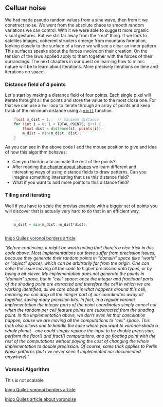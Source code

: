 ## Celluar noise

We had made pseudo random values from a sine wave, then from it we construct noise. We went from the absolute chaos to smooth random variations we can control.
With it we were able to suggest more organic visual gestures. But we still far away from the “real” thing. If we look to satelites images, coherent structers emerge from mountans formation, looking closely to the surface of a leave we will see a clear an inner pattern. This surfaces speaks about the forces involve on their creation. On the tension of the laws applied apply to them together with the forces of their surrandings.
The next chapters in our quest on learning how to mimic nature will be to learn about iterations. More precisely iterations on time and iterations on space.

### Distance field of 4 points

Let's start by making a distance field of four points. Each single pixel will iterate throught all the points and store the value to the most close one. For that we can use a ```for``` loop to iterate through an array of points and keep track of the minimum distance using a [```min()```](../glossary/?search=min) function. 

```glsl
    float m_dist = 1.;  // minimun distance
    for (int i = 0; i < TOTAL_POINTS; i++) {
        float dist = distance(st, points[i]);
        m_dist = min(m_dist, dist);
    }
```

<div class="codeAndCanvas" data="cellnoise-00.frag"></div>

As you can see in the above code I add the mouse position to give and idea of how this algorithm behaves:

- Can you think in a to animate the rest of the points?
- After reading [the chapter about shapes](../07/) we learn different and interesting ways of using distance fields to draw patterns. Can you imagine something interesting that use this distance field?
- What if you want to add more points to this distance field?

### Tiling and iterating

Well if you have to scale the previus example with a bigger set of points you will discover that is actually very hard to do that in an efficient way.

<div class="codeAndCanvas" data="cellnoise-01.frag"></div>

```glsl
    ...
    m_dist = min(m_dist, m_dist*dist);
    ...
```

<a href="../edit.html#12/metaballs.frag"><canvas id="custom" class="canvas" data-fragment-url="metaballs.frag"  width="520px" height="200px"></canvas></a> 

[Inigo Quilez voronoi borders article](http://www.iquilezles.org/www/articles/smoothvoronoi/smoothvoronoi.htm)

*"Before continuing, it might be worth noting that there's a nice trick in this code above. Most implementations out there suffer from precission issues, because they generate their random points in "domain" space (like "world" or "object" space), which can be arbitrarily far from the origin. One can solve the issue moving all the code to higher precission data types, or by being a bit clever. My implementation does not generate the points in "domain" space, but in "cell" space: once the integer and fractioanl parts of the shading point are extracted and therefore the cell in which we are working identified, all we care about is what happens around this cell, meaning we can drop all the integer part of our coordinates away all together, saving many precision bits. In fact, in a regular voronoi implementation the integer parts of the point coordinates simply cancel out when the random per cell feature points are substracted from the shading point. In the implementation above, we don't even let that cancelation happen, cause we are moving all the computations to "cell" space. This trick also allows one to handle the case where you want to voronoi-shade a whole planet - one could simply replace the input to be double precission, perform the floor() and fract() computations, and go floating point with the rest of the computations without paying the cost of changing the whole implementation to double precission. Of course, same trick applies to Perlin Noise patterns (but i've never seen it implemented nor documented anywhere)."*

### Voronoi Algorithm

<div class="codeAndCanvas" data="vorono-00.frag"></div>

This is not scalable

<div class="codeAndCanvas" data="vorono-01.frag"></div>

[Inigo Quilez voronoi borders article](http://www.iquilezles.org/www/articles/voronoilines/voronoilines.htm)

<a href="../edit.html#12/2d-voronoi.frag"><canvas id="custom" class="canvas" data-fragment-url="2d-voronoi.frag"  width="520px" height="200px"></canvas></a> 
 
[Inigo Quilez article about voronoise](http://www.iquilezles.org/www/articles/voronoise/voronoise.htm)
<a href="../edit.html#12/2d-voronoise.frag"><canvas id="custom" class="canvas" data-fragment-url="2d-voronoise.frag"  width="520px" height="200px"></canvas></a> 
